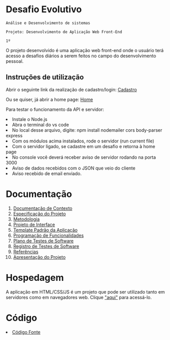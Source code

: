 # Desafio Evolutivo

`Análise e Desenvolvimento de sistemas`

`Projeto: Desenvolvimento de Aplicação Web Front-End`

`1º`

O projeto desenvolvido é uma aplicação web front-end onde o usuário terá acesso a desafios diários a serem feitos no campo do desenvolvimento pessoal. 

## Instruções de utilização

Abrir o seguinte link da realização de cadastro/login: <a href = "https://icei-puc-minas-pmv-ads.github.io/pmv-ads-2024-e1-proj-web-t15-desafio-evolutivo/index.html"> Cadastro </a>

Ou se quiser, já abrir a home page: <a href = "https://icei-puc-minas-pmv-ads.github.io/pmv-ads-2024-e1-proj-web-t15-desafio-evolutivo/homepage.html"> Home </a>

Para testar o funcionamento da API e servidor:

<li>Instale o Node.js</li>
<li>Abra o terminal do vs code</li>
<li>No local desse arquivo, digite: npm install nodemailer cors body-parser express</li>
<li>Com os módulos acima instalados, rode o servidor (run current file)</li>
<li>Com o servidor ligado, se cadastre em um desafio e retorna à home page</li>
<li>No console você deverá receber aviso de servidor rodando na porta 3000</li>
<li>Aviso de dados recebidos com o JSON que veio do cliente</li>
<li>Aviso recebido de email enviado.</li>

# Documentação

<ol>
<li><a href="docs/01-Documentação de Contexto.md"> Documentação de Contexto</a></li>
<li><a href="docs/02-Especificação do Projeto.md"> Especificação do Projeto</a></li>
<li><a href="docs/03-Metodologia.md"> Metodologia</a></li>
<li><a href="docs/04-Projeto de Interface.md"> Projeto de Interface</a></li>
<li><a href="docs/05-Template Padrão da Aplicação.md"> Template Padrão da Aplicação</a></li>
<li><a href="docs/06-Programação de Funcionalidades.md"> Programação de Funcionalidades</a></li>
<li><a href="docs/07-Plano de Testes de Software.md"> Plano de Testes de Software</a></li>
<li><a href="docs/08-Registro de Testes de Software.md"> Registro de Testes de Software</a></li>
<li><a href="docs/09-Referências.md"> Referências</a></li>
<li><a href="presentation/10-Apresentação do Projeto.md"> Apresentação do Projeto</a></li>
</ol>

# Hospedagem
A aplicação em HTML/CSS/JS é um projeto que pode ser utilizado tanto em servidores como em navegadores web. Clique <a href= https://icei-puc-minas-pmv-ads.github.io/pmv-ads-2024-e1-proj-web-t15-desafio-evolutivo/>"aqui"</a> para acessá-lo.
# Código

<li><a href="/src"> Código Fonte</a></li>

